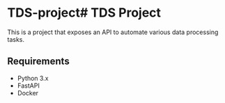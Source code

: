 # TDS-project# TDS Project

This is a project that exposes an API to automate various data processing tasks.

## Requirements

- Python 3.x
- FastAPI
- Docker 
